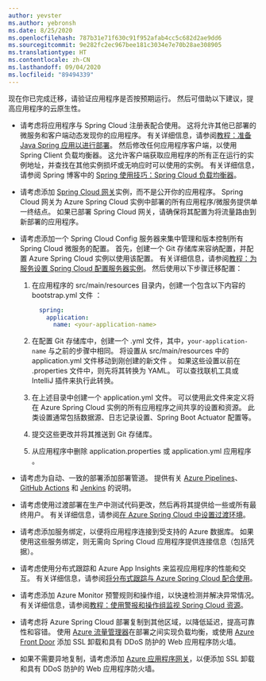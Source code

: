 ```yaml
---
author: yevster
ms.author: yebronsh
ms.date: 8/25/2020
ms.openlocfilehash: 787b31e71f630c91f952afab4cc5c682d2ae9dd6
ms.sourcegitcommit: 9e282fc2ec967bee181c3034e7e70b28ae308905
ms.translationtype: HT
ms.contentlocale: zh-CN
ms.lasthandoff: 09/04/2020
ms.locfileid: "89494339"
---
```

现在你已完成迁移，请验证应用程序是否按预期运行。 然后可借助以下建议，提高应用程序的云原生性。

* 请考虑将应用程序与 Spring Cloud 注册表配合使用。 这将允许其他已部署的微服务和客户端动态发现你的应用程序。 有关详细信息，请参阅[教程：准备 Java Spring 应用以进行部署](/azure/spring-cloud/spring-cloud-tutorial-prepare-app-deployment)。 然后修改任何应用程序客户端，以使用 Spring Client 负载均衡器。 这允许客户端获取应用程序的所有正在运行的实例地址，并查找在其他实例损坏或无响应时可以使用的实例。 有关详细信息，请参阅 Spring 博客中的 [Spring 使用技巧：Spring Cloud 负载均衡器](https://spring.io/blog/2020/03/25/spring-tips-spring-cloud-loadbalancer)。

* 请考虑添加 [Spring Cloud 网关](https://cloud.spring.io/spring-cloud-gateway/reference/html/)实例，而不是公开你的应用程序。 Spring Cloud 网关为 Azure Spring Cloud 实例中部署的所有应用程序/微服务提供单一终结点。 如果已部署 Spring Cloud 网关，请确保将其配置为将流量路由到新部署的应用程序。

* 请考虑添加一个 Spring Cloud Config 服务器来集中管理和版本控制所有 Spring Cloud 微服务的配置。 首先，创建一个 Git 存储库来容纳配置，并配置 Azure Spring Cloud 实例以使用该配置。 有关详细信息，请参阅[教程：为服务设置 Spring Cloud 配置服务器实例](/azure/spring-cloud/spring-cloud-tutorial-config-server)。 然后使用以下步骤迁移配置：

  1. 在应用程序的 src/main/resources 目录内，创建一个包含以下内容的 bootstrap.yml 文件 ：

        ```yml
          spring:
            application:
              name: <your-application-name>
        ```

  1. 在配置 Git 存储库中，创建一个 <your-application-name>.yml 文件，其中，`your-application-name` 与之前的步骤中相同。 将设置从 src/main/resources 中的 application.yml 文件移动到刚创建的新文件 。 如果这些设置以前在 .properties 文件中，则先将其转换为 YAML。 可以查找联机工具或 IntelliJ 插件来执行此转换。

  1. 在上述目录中创建一个 application.yml 文件。 可以使用此文件来定义将在 Azure Spring Cloud 实例的所有应用程序之间共享的设置和资源。 此类设置通常包括数据源、日志记录设置、Spring Boot Actuator 配置等。

  1. 提交这些更改并将其推送到 Git 存储库。

  1. 从应用程序中删除 application.properties 或 application.yml 应用程序 。

* 请考虑为自动、一致的部署添加部署管道。 提供有关 [Azure Pipelines](/azure/spring-cloud/spring-cloud-howto-cicd)、[GitHub Actions](/azure/spring-cloud/spring-cloud-howto-github-actions) 和 [Jenkins](/azure/jenkins/tutorial-jenkins-deploy-cli-spring-cloud-service) 的说明。

* 请考虑使用过渡部署在生产中测试代码更改，然后再将其提供给一些或所有最终用户。 有关详细信息，请参阅[在 Azure Spring Cloud 中设置过渡环境](/azure/spring-cloud/spring-cloud-howto-staging-environment)。

* 请考虑添加服务绑定，以便将应用程序连接到受支持的 Azure 数据库。 如果使用这些服务绑定，则无需向 Spring Cloud 应用程序提供连接信息（包括凭据）。

* 请考虑使用分布式跟踪和 Azure App Insights 来监视应用程序的性能和交互。 有关详细信息，请参阅[将分布式跟踪与 Azure Spring Cloud 配合使用](/azure/spring-cloud/spring-cloud-tutorial-distributed-tracing)。

* 请考虑添加 Azure Monitor 预警规则和操作组，以快速检测并解决异常情况。 有关详细信息，请参阅[教程：使用警报和操作组监视 Spring Cloud 资源](/azure/spring-cloud/spring-cloud-tutorial-alerts-action-groups)。

* 请考虑将 Azure Spring Cloud 部署复制到其他区域，以降低延迟，提高可靠性和容错。 使用 [Azure 流量管理器](/azure/traffic-manager)在部署之间实现负载均衡，或使用 [Azure Front Door](/azure/frontdoor) 添加 SSL 卸载和具有 DDoS 防护的 Web 应用程序防火墙。

* 如果不需要异地复制，请考虑添加 [Azure 应用程序网关](/azure/application-gateway)，以便添加 SSL 卸载和具有 DDoS 防护的 Web 应用程序防火墙。
